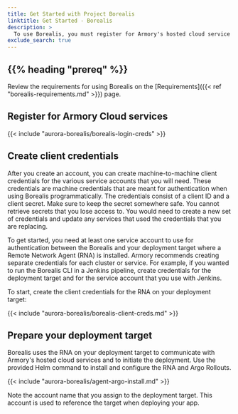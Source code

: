 ```yaml
---
title: Get Started with Project Borealis
linktitle: Get Started - Borealis
description: >
  To use Borealis, you must register for Armory's hosted cloud service and connecting your deployment target to Armory cloud.
exclude_search: true
---
```


## {{% heading "prereq" %}}

Review the requirements for using Borealis on the [Requirements]({{< ref "borealis-requirements.md" >}}) page.

## Register for Armory Cloud services

{{< include "aurora-borealis/borealis-login-creds" >}}

## Create client credentials

After you create an account, you can create machine-to-machine client credentials for the various service accounts that you will need. These credentials are machine credentials that are meant for authentication when using Borealis programmatically. The credentials consist of a client ID and a client secret. Make sure to keep the secret somewhere safe. You cannot retrieve secrets that you lose access to. You would need to create a new set of credentials and update any services that used the credentials that you are replacing.

To get started, you need at least one service account to use for authentication between the Borealis and your deployment target where a Remote Network Agent (RNA) is installed. Armory recommends creating separate credentials for each cluster or service. For example, if you wanted to run the Borealis CLI in a Jenkins pipeline, create credentials for the deployment target and for the service account that you use with Jenkins.

To start, create the client credentials for the RNA on your deployment target:

{{< include "aurora-borealis/borealis-client-creds.md" >}}

## Prepare your deployment target

Borealis uses the RNA on your deployment target to communicate with Armory's hosted cloud services and to initiate the deployment. Use the provided Helm command to install and configure the RNA and Argo Rollouts.

{{< include "aurora-borealis/agent-argo-install.md" >}}

Note the account name that you assign to the deployment target. This account is used to reference the target when deploying your app.